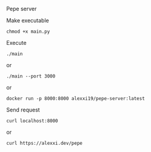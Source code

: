 Pepe server

Make executable 

```
chmod +x main.py
```

Execute 

```
./main
```

or 

```
./main --port 3000
```

or 

```
docker run -p 8000:8000 alexxi19/pepe-server:latest
```

Send request

```
curl localhost:8000
```
or
```
curl https://alexxi.dev/pepe
```

